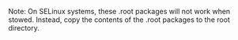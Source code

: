 Note: On SELinux systems, these .root packages will not work when stowed.
Instead, copy the contents of the .root packages to the root directory.
